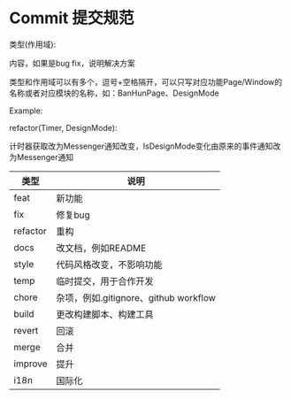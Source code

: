 # Commit 提交规范

类型(作用域):

内容，如果是bug fix，说明解决方案

类型和作用域可以有多个，逗号+空格隔开，可以只写对应功能Page/Window的名称或者对应模块的名称，如：BanHunPage、DesignMode

Example: 

refactor(Timer, DesignMode):

计时器获取改为Messenger通知改变，IsDesignMode变化由原来的事件通知改为Messenger通知

| 类型       | 说明                              |
| -------- | ------------------------------- |
| feat     | 新功能                             |
| fix      | 修复bug                           |
| refactor | 重构                              |
| docs     | 改文档，例如README                    |
| style    | 代码风格改变，不影响功能                    |
| temp     | 临时提交，用于合作开发                     |
| chore    | 杂项，例如.gitignore、github workflow |
| build    | 更改构建脚本、构建工具                     |
| revert   | 回滚                              |
| merge    | 合并                              |
| improve  | 提升                              |
| i18n     | 国际化                             |
